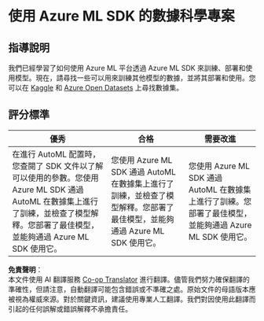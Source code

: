 <!--
CO_OP_TRANSLATOR_METADATA:
{
  "original_hash": "386efdbc19786951341f6956247ee990",
  "translation_date": "2025-08-24T13:13:51+00:00",
  "source_file": "5-Data-Science-In-Cloud/19-Azure/assignment.md",
  "language_code": "tw"
}
-->
# 使用 Azure ML SDK 的數據科學專案

## 指導說明

我們已經學習了如何使用 Azure ML 平台透過 Azure ML SDK 來訓練、部署和使用模型。現在，請尋找一些可以用來訓練其他模型的數據，並將其部署和使用。您可以在 [Kaggle](https://kaggle.com) 和 [Azure Open Datasets](https://azure.microsoft.com/services/open-datasets/catalog?WT.mc_id=academic-77958-bethanycheum&ocid=AID3041109) 上尋找數據集。

## 評分標準

| 優秀 | 合格 | 需要改進 |
|------|------|----------|
|在進行 AutoML 配置時，您查閱了 SDK 文件以了解可以使用的參數。您使用 Azure ML SDK 通過 AutoML 在數據集上進行了訓練，並檢查了模型解釋。您部署了最佳模型，並能夠通過 Azure ML SDK 使用它。|您使用 Azure ML SDK 通過 AutoML 在數據集上進行了訓練，並檢查了模型解釋。您部署了最佳模型，並能夠通過 Azure ML SDK 使用它。|您使用 Azure ML SDK 通過 AutoML 在數據集上進行了訓練。您部署了最佳模型，並能夠通過 Azure ML SDK 使用它。|

**免責聲明**：  
本文件使用 AI 翻譯服務 [Co-op Translator](https://github.com/Azure/co-op-translator) 進行翻譯。儘管我們努力確保翻譯的準確性，但請注意，自動翻譯可能包含錯誤或不準確之處。原始文件的母語版本應被視為權威來源。對於關鍵資訊，建議使用專業人工翻譯。我們對因使用此翻譯而引起的任何誤解或錯誤解釋不承擔責任。